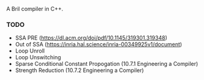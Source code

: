 A Bril compiler in C++.

### TODO
- SSA PRE (https://dl.acm.org/doi/pdf/10.1145/319301.319348)
- Out of SSA (https://inria.hal.science/inria-00349925v1/document)
- Loop Unroll
- Loop Unswitching
- Sparse Conditional Constant Propogation (10.7.1 Engineering a Compiler)
- Strength Reduction (10.7.2 Engineering a Compiler)
